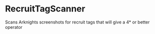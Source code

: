 # RecruitTagScanner
 Scans Arknights screenshots for recruit tags that will give a 4* or better operator
